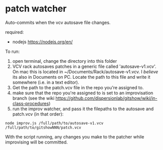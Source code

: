 # patch watcher
Auto-commits when the vcv autosave file changes. 

required:

- nodejs
https://nodejs.org/en/

To run:

1. open terminal, change the directory into this folder
2. VCV rack autosaves patches in a generic file called 'autosave-v1.vcv'. On mac this is located in ~/Documents/Rack/autosave-v1.vcv. I *believe* its also in Documents on PC. Locate the path to this file and write it somewhere (i.e. in a text editor). 
3. Get the path to the patch.vcv file in the repo you're assigned to. 
4.  make sure that the repo you're assigned to is set to an improvisation branch (see the wiki https://github.com/dispersionlab/gitshow/wiki/in-class-procedures)
5. run the improv watcher, and pass it the filepaths to the autosave and patch.vcv (in that order):
```shell
node improv.js /full/path/to/autosave-v1.vcv /full/path/to/gitshowNNN/patch.vcv
```

With the script running, any changes you make to the patcher while improvising will be committed.
